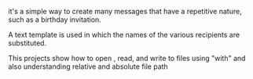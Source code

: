 it's a simple way to create many messages that have a repetitive nature, such as a birthday invitation.

A text template is used in which the names of the various recipients are substituted.

This projects show how to open , read, and write to files using 
"with" and also understanding relative and absolute file path
